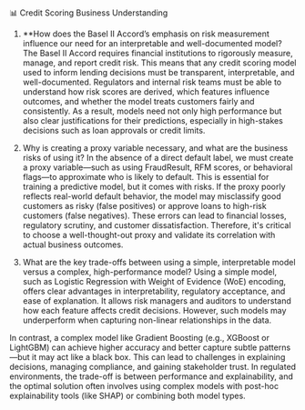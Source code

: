 📊 Credit Scoring Business Understanding
1. **How does the Basel II Accord’s emphasis on risk measurement influence our need for an interpretable and well-documented model?
The Basel II Accord requires financial institutions to rigorously measure, manage, and report credit risk. This means that any credit scoring model used to inform lending decisions must be transparent, interpretable, and well-documented. Regulators and internal risk teams must be able to understand how risk scores are derived, which features influence outcomes, and whether the model treats customers fairly and consistently. As a result, models need not only high performance but also clear justifications for their predictions, especially in high-stakes decisions such as loan approvals or credit limits.

2. Why is creating a proxy variable necessary, and what are the business risks of using it?
In the absence of a direct default label, we must create a proxy variable—such as using FraudResult, RFM scores, or behavioral flags—to approximate who is likely to default. This is essential for training a predictive model, but it comes with risks. If the proxy poorly reflects real-world default behavior, the model may misclassify good customers as risky (false positives) or approve loans to high-risk customers (false negatives). These errors can lead to financial losses, regulatory scrutiny, and customer dissatisfaction. Therefore, it's critical to choose a well-thought-out proxy and validate its correlation with actual business outcomes.

3. What are the key trade-offs between using a simple, interpretable model versus a complex, high-performance model?
Using a simple model, such as Logistic Regression with Weight of Evidence (WoE) encoding, offers clear advantages in interpretability, regulatory acceptance, and ease of explanation. It allows risk managers and auditors to understand how each feature affects credit decisions. However, such models may underperform when capturing non-linear relationships in the data.

In contrast, a complex model like Gradient Boosting (e.g., XGBoost or LightGBM) can achieve higher accuracy and better capture subtle patterns—but it may act like a black box. This can lead to challenges in explaining decisions, managing compliance, and gaining stakeholder trust. In regulated environments, the trade-off is between performance and explainability, and the optimal solution often involves using complex models with post-hoc explainability tools (like SHAP) or combining both model types.